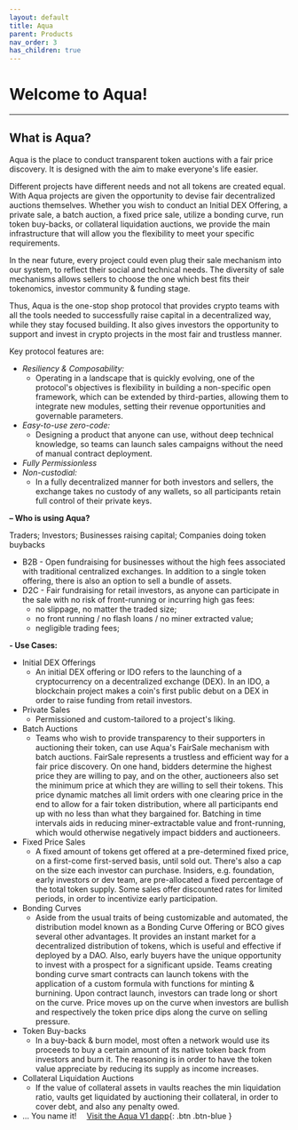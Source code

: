 ```yaml
---
layout: default
title: Aqua
parent: Products
nav_order: 3
has_children: true
---
```


# Welcome to Aqua! 

___

## What is Aqua?


Aqua is the place to conduct transparent token auctions with a fair price discovery. It is designed with the aim to make everyone's life easier.

Different projects have different needs and not all tokens are created equal. With Aqua projects are given the opportunity to devise fair decentralized auctions themselves. Whether you wish to conduct an Initial DEX Offering, a private sale, a batch auction, a fixed price sale, utilize a bonding curve, run token buy-backs, or collateral liquidation auctions, we provide the main infrastructure that will allow you the flexibility to meet your specific requirements. 

In the near future, every project could even plug their sale mechanism into our system, to reflect their social and technical needs. The diversity of sale mechanisms allows sellers to choose the one which best fits their tokenomics, investor community & funding stage.

Thus, Aqua is the one-stop shop protocol that provides crypto teams with all the tools needed to successfully raise capital in a decentralized way, while they stay focused building. It also gives investors the opportunity to support and invest in crypto projects in the most fair and trustless manner.

Key protocol features are:

* _Resiliency & Composability:_
  * Operating in a landscape that is quickly evolving, one of the protocol's objectives is flexibility in building a non-specific open framework, which can be extended by third-parties, allowing them to integrate new modules, setting their revenue opportunities and governable parameters.
* _Easy-to-use zero-code:_ 
  * Designing a product that anyone can use, without deep technical knowledge, so teams can launch sales campaigns without the need of manual contract deployment.
* _Fully Permissionless_
* _Non-custodial:_
  * In a fully decentralized manner for both investors and sellers, the exchange takes no custody of any wallets, so all participants retain full control of their private keys.

**– Who is using Aqua?**

Traders; Investors; Businesses raising capital; Companies doing token buybacks

* B2B - Open fundraising for businesses without the high fees associated with traditional centralized exchanges. In addition to a single token offering, there is also an option to sell a bundle of assets.
* D2C - Fair fundraising for retail investors, as anyone can participate in the sale with no risk of front-running or incurring high gas fees:
  * no slippage, no matter the traded size;
  * no front running / no flash loans / no miner extracted value;
  * negligible trading fees;

**- Use Cases:**

* Initial DEX Offerings
  * An initial DEX offering or IDO refers to the launching of a cryptocurrency on a decentralized exchange \(DEX\). In an IDO, a blockchain project makes a coin's first public debut on a DEX in order to raise funding from retail investors.
* Private Sales
  * Permissioned and custom-tailored to a project's liking.
* Batch Auctions
  * Teams who wish to provide transparency to their supporters in auctioning their token, can use Aqua's FairSale mechanism with batch auctions. FairSale represents a trustless and efficient way for a fair price discovery. On one hand, bidders determine the highest price they are willing to pay, and on the other, auctioneers also set the minimum price at which they are willing to sell their tokens. This price dynamic matches all limit orders with one clearing price in the end to allow for a fair token distribution, where all participants end up with no less than what they bargained for. Batching in time intervals aids in reducing miner-extractable value and front-running, which would otherwise negatively impact bidders and auctioneers.
* Fixed Price Sales
  * A fixed amount of tokens get offered at a pre-determined fixed price, on a first-come first-served basis, until sold out. There's also a cap on the size each investor can purchase. Insiders, e.g. foundation, early investors or dev team, are pre-allocated a fixed percentage of the total token supply. Some sales offer discounted rates for limited periods, in order to incentivize early participation.
* Bonding Curves
  * Aside from the usual traits of being customizable and automated, the distribution model known as a Bonding Curve Offering or BCO gives several other advantages. It provides an instant market for a decentralized distribution of tokens, which is useful and effective if deployed by a DAO. Also, early buyers have the unique opportunity to invest with a prospect for a significant upside. Teams creating bonding curve smart contracts can launch tokens with the application of a custom formula with functions for minting & burnining. Upon contract launch, investors can trade long or short on the curve. Price moves up on the curve when investors are bullish and respectively the token price dips along the curve on selling pressure.
* Token Buy-backs
  * In a buy-back & burn model, most often a network would use its proceeds to buy a certain amount of its native token back from investors and burn it. The reasoning is in order to have the token value appreciate by reducing its supply as income increases.
* Collateral Liquidation Auctions
  * If the value of collateral assets in vaults reaches the min liquidation ratio, vaults get liquidated by auctioning their collateral, in order to cover debt, and also any penalty owed.
* ... You name it!
⠀
[Visit the Aqua V1 dapp](https://aqua.eth.link/){: .btn .btn-blue }